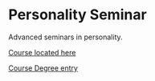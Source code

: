 # Personality Seminar

Advanced seminars in personality.

[Course located here](http://tbates.github.io/Seminar_in_Personality)

[Course Degree entry](http://www.drps.ed.ac.uk/16-17/dpt/cxpsyl11054.htm)
